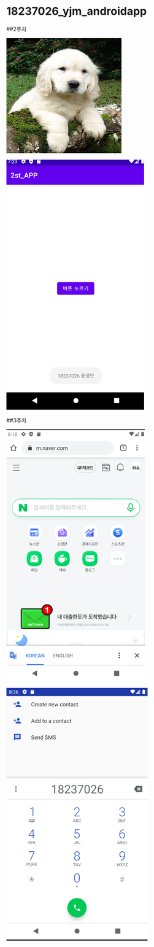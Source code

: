 # 18237026_yjm_androidapp


##2주차

<img width="300" height="300" src="./png/ㄱㅇㅈ.jpg"></img>


<img width="" height="" src="./png/2주차.png"></img>

##3주차

<img width="" height="" src="./png/네이버.png"></img>

<img width="" height="" src="./png/학번.png"></img>

